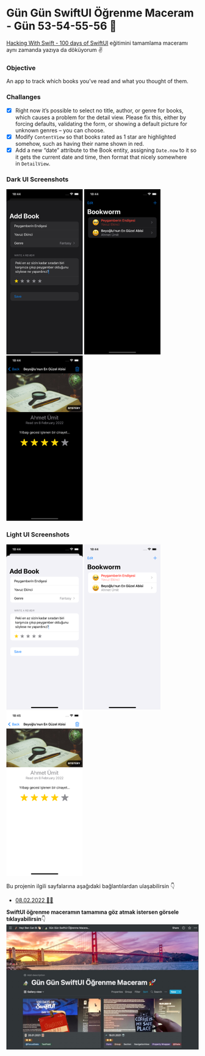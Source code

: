 # Gün Gün SwiftUI Öğrenme Maceram - Gün 53-54-55-56 🚀
[Hacking With Swift - 100 days of SwiftUI](https://www.hackingwithswift.com/100/swiftui) eğitimini tamamlama maceramı aynı zamanda yazıya da döküyorum ✌️

### Objective
An app to track which books you’ve read and what you thought of them.

### Challanges
- [x]  Right now it’s possible to select no title, author, or genre for books, which causes a problem for the detail view. Please fix this, either by forcing defaults, validating the form, or showing a default picture for unknown genres – you can choose.
- [x]  Modify `ContentView` so that books rated as 1 star are highlighted somehow, such as having their name shown in red.
- [x]  Add a new “date” attribute to the Book entity, assigning `Date.now` to it so it gets the current date and time, then format that nicely somewhere in `DetailView`.

### Dark UI Screenshots
<img src="Screenshots/dark1.png" width="200" /> <img src="Screenshots/dark2.png" width="200" /> <img src="Screenshots/dark3.png" width="200" />

### Light UI Screenshots
<img src="Screenshots/light1.png" width="200" /> <img src="Screenshots/light2.png" width="200" /> <img src="Screenshots/light3.png" width="200" />

Bu projenin ilgili sayfalarına aşağıdaki bağlantılardan ulaşabilirsin 👇
* [08.02.2022 🧛🏻](https://canbi.me/08-02-2022-510a1e3f2ef045b18a49bbe6ebaf306b)

**SwiftUI öğrenme maceramın tamamına göz atmak istersen görsele tıklayabilirsin**👇
[![name2](../Images/gungunswiftui.jpg)](https://canbi.me/gun-gun-swiftui-ogrenme-maceram)
